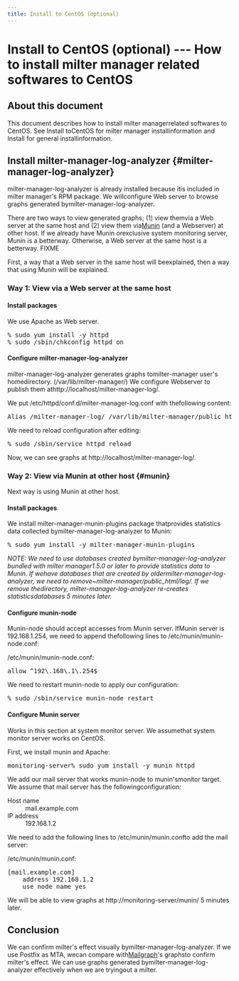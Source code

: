 ```yaml
---
title: Install to CentOS (optional)
---
```


# Install to CentOS (optional) --- How to install milter manager related softwares to CentOS

## About this document

This document describes how to install milter managerrelated softwares to CentOS. See Install toCentOS for milter manager installinformation and Install for general installinformation.

## Install milter-manager-log-analyzer {#milter-manager-log-analyzer}

milter-manager-log-analyzer is already installed because itis included in milter manager's RPM package. We willconfigure Web server to browse graphs generated bymilter-manager-log-analyzer.

There are two ways to view generated graphs; (1) view themvia a Web server at the same host and (2) view them via[Munin](http://munin-monitoring.org/) (and a Webserver) at other host. If we already have Munin orexclusive system monitoring server, Munin is a betterway. Otherwise, a Web server at the same host is a betterway. FIXME

First, a way that a Web server in the same host will beexplained, then a way that using Munin will be explained.

### Way 1: View via a Web server at the same host

#### Install packages

We use Apache as Web server.

<pre>% sudo yum install -y httpd
% sudo /sbin/chkconfig httpd on</pre>

#### Configure milter-manager-log-analyzer

milter-manager-log-analyzer generates graphs tomilter-manager user's homedirectory. (/var/lib/milter-manager/) We configure Webserver to publish them athttp://localhost/milter-manager-log/.

We put /etc/httpd/conf.d/milter-manager-log.conf with thefollowing content:

<pre>Alias /milter-manager-log/ /var/lib/milter-manager/public_html/log/</pre>

We need to reload configuration after editing:

<pre>% sudo /sbin/service httpd reload</pre>

Now, we can see graphs at http://localhost/milter-manager-log/.

### Way 2: View via Munin at other host {#munin}

Next way is using Munin at other host.

#### Install packages

We install milter-manager-munin-plugins package thatprovides statistics data collected bymilter-manager-log-analyzer to Munin:

<pre>% sudo yum install -y milter-manager-munin-plugins</pre>

<em>NOTE: We need to use databases created bymilter-manager-log-analyzer bundled with milter manager1.5.0 or later to provide statistics data to Munin. If wehave databases that are created by oldermilter-manager-log-analyzer, we need to remove~milter-manager/public_html/log/. If we remove thedirectory, milter-manager-log-analyzer re-creates statisticsdatabases 5 minutes later.</em>

#### Configure munin-node

Munin-node should accept accesses from Munin server. IfMunin server is 192.168.1.254, we need to append thefollowing lines to /etc/munin/munin-node.conf:

/etc/munin/munin-node.conf:

<pre>allow ^192\.168\.1\.254$</pre>

We need to restart munin-node to apply our configuration:

<pre>% sudo /sbin/service munin-node restart</pre>

#### Configure Munin server

Works in this section at system monitor server. We assumethat system monitor server works on CentOS.

First, we install munin and Apache:

<pre>monitoring-server% sudo yum install -y munin httpd</pre>

We add our mail server that works munin-node to munin'smonitor target. We assume that mail server has the followingconfiguration:

<dl>
<dt>Host name</dt>
<dd>mail.example.com</dd>
<dt>IP address</dt>
<dd>192.168.1.2</dd></dl>

We need to add the following lines to /etc/munin/munin.confto add the mail server:

/etc/munin/munin.conf:

<pre>[mail.example.com]
    address 192.168.1.2
    use_node_name yes</pre>

We will be able to view graphs at http://monitoring-server/munin/ 5 minutes later.

## Conclusion

We can confirm milter's effect visually bymilter-manager-log-analyzer. If we use Postfix as MTA, wecan compare with[Mailgraph](http://mailgraph.schweikert.ch/)'s graphsto confirm milter's effect. We can use graphs generated bymilter-manager-log-analyzer effectively when we are tryingout a milter.


